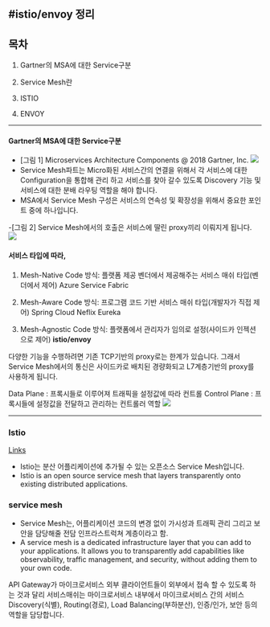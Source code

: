 #istio/envoy 정리
------------
## 목차

1. Gartner의 MSA에 대한 Service구분

2. Service Mesh란

3. ISTIO

4. ENVOY
----------



#### Gartner의 MSA에 대한 Service구분

- [그림 1] Microservices Architecture Components @ 2018 Gartner, Inc.
![](https://user-images.githubusercontent.com/49928041/215317658-f2d86854-e802-4e46-8e11-432804940fb2.png)
- Service Mesh파트는 Micro화된 서비스간의 연결을 위해서 각 서비스에 대한 Configuration을 통합해 관리 하고 서비스를 찾아 갈수 있도록 Discovery 기능 및 서비스에 대한 분배 라우팅 역할을 해야 합니다. 
- MSA에서 Service Mesh 구성은 서비스의 연속성 및 확장성을 위해서 중요한 포인트 중에 하나입니다.

-[그림 2] Service Mesh에서의 호출은 서비스에 딸린 proxy끼리 이뤄지게 됩니다.
![](https://user-images.githubusercontent.com/49928041/215318416-d9c5b7cf-3af8-47d3-9480-d205dec3d783.png)

#### 서비스 타입에 따라, 

1.  Mesh-Native Code 방식: 플랫폼 제공 벤더에서 제공해주는 서비스 매쉬 타입(벤더에서 제어)   Azure Service Fabric

2. Mesh-Aware Code 방식: 프로그램 코드 기반 서비스 매쉬 타입(개발자가 직접 제어) Spring Cloud Neflix Eureka

3. Mesh-Agnostic Code 방식: 플랫폼에서 관리자가 임의로 설정(사이드카 인젝션으로 제어)  **istio/envoy**


다양한 기능을 수행하려면 기존 TCP기반의 proxy로는 한계가 있습니다.
그래서 Service Mesh에서의 통신은 사이드카로 배치된 경량화되고 L7계층기반의 proxy를 사용하게 됩니다.

Data Plane : 프록시들로 이루어져 트래픽을 설정값에 따라 컨트롤
Control Plane : 프록시들에 설정값을 전달하고 관리하는 컨트롤러 역할
![](https://user-images.githubusercontent.com/49928041/215318714-a5c35210-890d-4db1-bbd9-7b822abd1d91.png)

------------










### Istio
[Links](https://istio.io)
- Istio는 분산 어플리케이션에 추가될 수 있는 오픈소스 Service Mesh입니다.
- Istio is an open source service mesh that layers transparently onto existing distributed applications.

### service mesh
- Service Mesh는, 어플리케이션 코드의 변경 없이 가시성과 트래픽 관리 그리고 보안을 담당해줄 전담 인프라스트럭쳐 계층이라고 함.
- A service mesh is a dedicated infrastructure layer that you can add to your applications. It allows you to transparently add capabilities like observability, traffic management, and security, without adding them to your own code.

API Gateway가 마이크로서비스 외부 클라이언트들이 외부에서 접속 할 수 있도록 하는 것과 달리 서비스매쉬는 마이크로서비스 내부에서 마이크로서비스 간의 서비스 Discovery(식별), Routing(경로), Load Balancing(부하분산), 인증/인가, 보안 등의 역할을 담당합니다.





